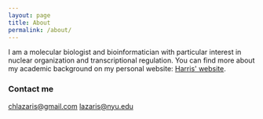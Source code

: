 ```yaml
---
layout: page
title: About
permalink: /about/
---
```


I am a molecular biologist and bioinformatician with particular interest in nuclear organization and transcriptional regulation. You can find more about my academic background on my personal website: [Harris' website](https://chlazaris.strikingly.com).

### Contact me

[chlazaris@gmail.com](mailto:chlazaris@gmail.com)
[lazaris@nyu.edu](mailto:lazaris@nyu.edu)
